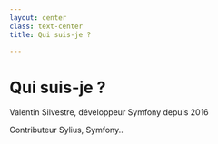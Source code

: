 ```yaml
---
layout: center
class: text-center
title: Qui suis-je ?

---
```


# Qui suis-je ?
Valentin Silvestre, développeur Symfony depuis 2016

Contributeur Sylius, Symfony..

<Tweet id="1510896428905906179" />

<!--
The last comment block of each slide will be treated as slide notes. It will be visible and editable in Presenter Mode along with the slide. [Read more in the docs](https://sli.dev/guide/syntax.html#notes)
-->